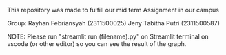 This repository was made to fulfill our mid term Assignment in our campus

Group: 
Rayhan Febriansyah (2311500025)
Jeny Tabitha Putri (2311500587)

NOTE:
Please run "streamlit run (filename).py" on Streamlit terminal on vscode (or other editor) so you can see the result of the graph.

